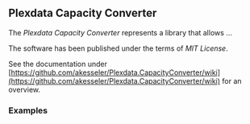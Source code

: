 ## Plexdata Capacity Converter

The _Plexdata Capacity Converter_ represents a library that allows ...

The software has been published under the terms of _MIT License_.

See the documentation under [https://github.com/akesseler/Plexdata.CapacityConverter/wiki](https://github.com/akesseler/Plexdata.CapacityConverter/wiki) for an overview.

### Examples

